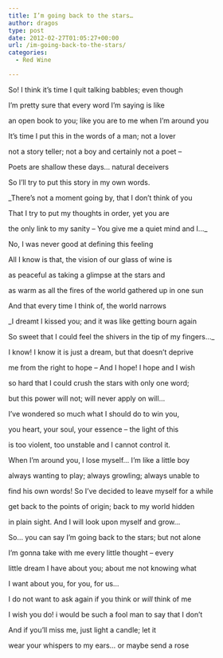 ```yaml
---
title: I’m going back to the stars…
author: dragos
type: post
date: 2012-02-27T01:05:27+00:00
url: /im-going-back-to-the-stars/
categories:
  - Red Wine

---
```

So! I think it&#8217;s time I quit talking babbles; even though
  
I&#8217;m pretty sure that every word I&#8217;m saying is like
  
an open book to you; like you are to me when I&#8217;m around you

It&#8217;s time I put this in the words of a man; not a lover
  
not a story teller; not a boy and certainly not a poet &#8211;
  
Poets are shallow these days&#8230; natural deceivers
  
So I&#8217;ll try to put this story in my own words.

_There&#8217;s not a moment going by, that I don&#8217;t think of you<!--more-->


  
That I try to put my thoughts in order, yet you are
  
the only link to my sanity &#8211; You give me a quiet mind and I&#8230;_

No, I was never good at defining this feeling
  
All I know is that, the vision of our glass of wine is
  
as peaceful as taking a glimpse at the stars and
  
as warm as all the fires of the world gathered up in one sun
  
And that every time I think of, the world narrows

_I dreamt I kissed you; and it was like getting bourn again
  
So sweet that I could feel the shivers in the tip of my fingers&#8230;_

I know! I know it is just a dream, but that doesn&#8217;t deprive
  
me from the right to hope &#8211; And I hope! I hope and I wish
  
so hard that I could crush the stars with only one word;
  
but this power will not; will never apply on will&#8230;

I&#8217;ve wondered so much what I should do to win you,
  
you heart, your soul, your essence &#8211; the light of this
  
is too violent, too unstable and I cannot control it.

When I&#8217;m around you, I lose myself&#8230; I&#8217;m like a little boy
  
always wanting to play; always growling; always unable to
  
find his own words! So I&#8217;ve decided to leave myself for a while
  
get back to the points of origin; back to my world hidden
  
in plain sight. And I will look upon myself and grow&#8230;

So&#8230; you can say I&#8217;m going back to the stars; but not alone
  
I&#8217;m gonna take with me every little thought &#8211; every
  
little dream I have about you; about me not knowing what
  
I want about you, for you, for us&#8230;
  
I do not want to ask again if you think or _will_ think of me

I wish you do! i would be such a fool man to say that I don&#8217;t
  
And if you&#8217;ll miss me, just light a candle; let it
  
wear your whispers to my ears&#8230; or maybe send a rose